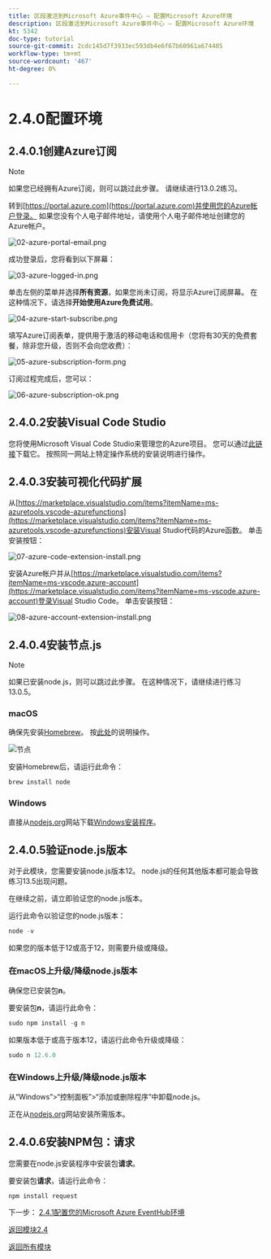 ```yaml
---
title: 区段激活到Microsoft Azure事件中心 — 配置Microsoft Azure环境
description: 区段激活到Microsoft Azure事件中心 — 配置Microsoft Azure环境
kt: 5342
doc-type: tutorial
source-git-commit: 2cdc145d7f3933ec593db4e6f67b60961a674405
workflow-type: tm+mt
source-wordcount: '467'
ht-degree: 0%

---
```


# 2.4.0配置环境

## 2.4.0.1创建Azure订阅

>[!NOTE]
>
>如果您已经拥有Azure订阅，则可以跳过此步骤。 请继续进行13.0.2练习。

转到[https://portal.azure.com](https://portal.azure.com)并使用您的Azure帐户登录。 如果您没有个人电子邮件地址，请使用个人电子邮件地址创建您的Azure帐户。

![02-azure-portal-email.png](./images/02-azure-portal-email.png)

成功登录后，您将看到以下屏幕：

![03-azure-logged-in.png](./images/03-azure-logged-in.png)

单击左侧的菜单并选择&#x200B;**所有资源**，如果您尚未订阅，将显示Azure订阅屏幕。 在这种情况下，请选择&#x200B;**开始使用Azure免费试用**。

![04-azure-start-subscribe.png](./images/04-azure-start-subscribe.png)

填写Azure订阅表单，提供用于激活的移动电话和信用卡（您将有30天的免费套餐，除非您升级，否则不会向您收费）：

![05-azure-subscription-form.png](./images/05-azure-subscription-form.png)

订阅过程完成后，您可以：

![06-azure-subscription-ok.png](./images/06-azure-subscription-ok.png)


## 2.4.0.2安装Visual Code Studio

您将使用Microsoft Visual Code Studio来管理您的Azure项目。 您可以通过[此链接](https://code.visualstudio.com/download)下载它。 按照同一网站上特定操作系统的安装说明进行操作。

## 2.4.0.3安装可视化代码扩展

从[https://marketplace.visualstudio.com/items?itemName=ms-azuretools.vscode-azurefunctions](https://marketplace.visualstudio.com/items?itemName=ms-azuretools.vscode-azurefunctions)安装Visual Studio代码的Azure函数。 单击安装按钮：

![07-azure-code-extension-install.png](./images/07-azure-code-extension-install.png)

安装Azure帐户并从[https://marketplace.visualstudio.com/items?itemName=ms-vscode.azure-account](https://marketplace.visualstudio.com/items?itemName=ms-vscode.azure-account)登录Visual Studio Code。 单击安装按钮：

![08-azure-account-extension-install.png](./images/08-azure-account-extension-install.png)

## 2.4.0.4安装节点.js

>[!NOTE]
>
>如果已安装node.js，则可以跳过此步骤。 在这种情况下，请继续进行练习13.0.5。

### macOS

确保先安装[Homebrew](https://brew.sh/)。 按[此处](https://brew.sh/)的说明操作。

![节点](./images/brew.png)

安装Homebrew后，请运行此命令：

```javascript
brew install node
```

### Windows

直接从[nodejs.org](https://nodejs.org/en/)网站下载[Windows安装程序](https://nodejs.org/en/#home-downloadhead)。

## 2.4.0.5验证node.js版本

对于此模块，您需要安装node.js版本12。 node.js的任何其他版本都可能会导致练习13.5出现问题。

在继续之前，请立即验证您的node.js版本。

运行此命令以验证您的node.js版本：

```javascript
node -v
```

如果您的版本低于12或高于12，则需要升级或降级。

### 在macOS上升级/降级node.js版本

确保您已安装包&#x200B;**n**。

要安装包&#x200B;**n**，请运行此命令：

```javascript
sudo npm install -g n
```

如果版本低于或高于版本12，请运行此命令升级或降级：

```javascript
sudo n 12.6.0
```

### 在Windows上升级/降级node.js版本

从“Windows”>“控制面板”>“添加或删除程序”中卸载node.js。

正在从[nodejs.org](https://nodejs.org/en/)网站安装所需版本。

## 2.4.0.6安装NPM包：请求

您需要在node.js安装程序中安装包&#x200B;**请求**。

要安装包&#x200B;**请求**，请运行此命令：

```javascript
npm install request
```


下一步： [2.4.1配置您的Microsoft Azure EventHub环境](./ex1.md)

[返回模块2.4](./segment-activation-microsoft-azure-eventhub.md)

[返回所有模块](./../../../overview.md)
